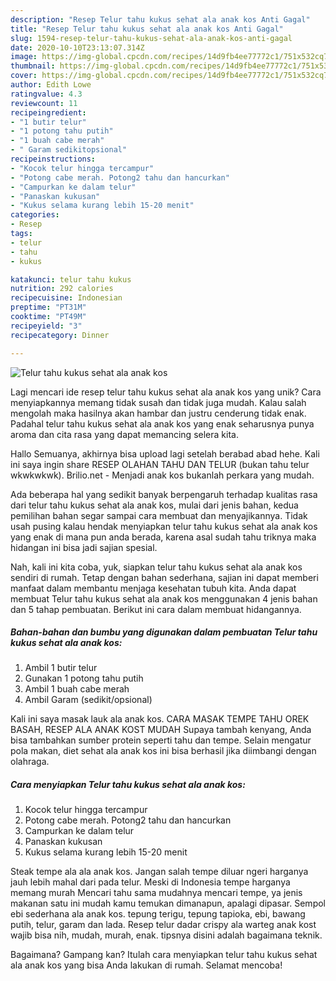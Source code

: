 ```yaml
---
description: "Resep Telur tahu kukus sehat ala anak kos Anti Gagal"
title: "Resep Telur tahu kukus sehat ala anak kos Anti Gagal"
slug: 1594-resep-telur-tahu-kukus-sehat-ala-anak-kos-anti-gagal
date: 2020-10-10T23:13:07.314Z
image: https://img-global.cpcdn.com/recipes/14d9fb4ee77772c1/751x532cq70/telur-tahu-kukus-sehat-ala-anak-kos-foto-resep-utama.jpg
thumbnail: https://img-global.cpcdn.com/recipes/14d9fb4ee77772c1/751x532cq70/telur-tahu-kukus-sehat-ala-anak-kos-foto-resep-utama.jpg
cover: https://img-global.cpcdn.com/recipes/14d9fb4ee77772c1/751x532cq70/telur-tahu-kukus-sehat-ala-anak-kos-foto-resep-utama.jpg
author: Edith Lowe
ratingvalue: 4.3
reviewcount: 11
recipeingredient:
- "1 butir telur"
- "1 potong tahu putih"
- "1 buah cabe merah"
- " Garam sedikitopsional"
recipeinstructions:
- "Kocok telur hingga tercampur"
- "Potong cabe merah. Potong2 tahu dan hancurkan"
- "Campurkan ke dalam telur"
- "Panaskan kukusan"
- "Kukus selama kurang lebih 15-20 menit"
categories:
- Resep
tags:
- telur
- tahu
- kukus

katakunci: telur tahu kukus 
nutrition: 292 calories
recipecuisine: Indonesian
preptime: "PT31M"
cooktime: "PT49M"
recipeyield: "3"
recipecategory: Dinner

---
```



![Telur tahu kukus sehat ala anak kos](https://img-global.cpcdn.com/recipes/14d9fb4ee77772c1/751x532cq70/telur-tahu-kukus-sehat-ala-anak-kos-foto-resep-utama.jpg)

Lagi mencari ide resep telur tahu kukus sehat ala anak kos yang unik? Cara menyiapkannya memang tidak susah dan tidak juga mudah. Kalau salah mengolah maka hasilnya akan hambar dan justru cenderung tidak enak. Padahal telur tahu kukus sehat ala anak kos yang enak seharusnya punya aroma dan cita rasa yang dapat memancing selera kita.

Hallo Semuanya, akhirnya bisa upload lagi setelah berabad abad hehe. Kali ini saya ingin share RESEP OLAHAN TAHU DAN TELUR (bukan tahu telur wkwkwkwk). Brilio.net - Menjadi anak kos bukanlah perkara yang mudah.

Ada beberapa hal yang sedikit banyak berpengaruh terhadap kualitas rasa dari telur tahu kukus sehat ala anak kos, mulai dari jenis bahan, kedua pemilihan bahan segar sampai cara membuat dan menyajikannya. Tidak usah pusing kalau hendak menyiapkan telur tahu kukus sehat ala anak kos yang enak di mana pun anda berada, karena asal sudah tahu triknya maka hidangan ini bisa jadi sajian spesial.


Nah, kali ini kita coba, yuk, siapkan telur tahu kukus sehat ala anak kos sendiri di rumah. Tetap dengan bahan sederhana, sajian ini dapat memberi manfaat dalam membantu menjaga kesehatan tubuh kita. Anda dapat membuat Telur tahu kukus sehat ala anak kos menggunakan 4 jenis bahan dan 5 tahap pembuatan. Berikut ini cara dalam membuat hidangannya.

<!--inarticleads1-->

##### Bahan-bahan dan bumbu yang digunakan dalam pembuatan Telur tahu kukus sehat ala anak kos:

1. Ambil 1 butir telur
1. Gunakan 1 potong tahu putih
1. Ambil 1 buah cabe merah
1. Ambil  Garam (sedikit/opsional)


Kali ini saya masak lauk ala anak kos. CARA MASAK TEMPE TAHU OREK BASAH, RESEP ALA ANAK KOST MUDAH Supaya tambah kenyang, Anda bisa tambahkan sumber protein seperti tahu dan tempe. Selain mengatur pola makan, diet sehat ala anak kos ini bisa berhasil jika diimbangi dengan olahraga. 

<!--inarticleads2-->

##### Cara menyiapkan Telur tahu kukus sehat ala anak kos:

1. Kocok telur hingga tercampur
1. Potong cabe merah. Potong2 tahu dan hancurkan
1. Campurkan ke dalam telur
1. Panaskan kukusan
1. Kukus selama kurang lebih 15-20 menit


Steak tempe ala ala anak kos. Jangan salah tempe diluar ngeri harganya jauh lebih mahal dari pada telur. Meski di Indonesia tempe harganya memang murah Mencari tahu sama mudahnya mencari tempe, ya jenis makanan satu ini mudah kamu temukan dimanapun, apalagi dipasar. Sempol ebi sederhana ala anak kos. tepung terigu, tepung tapioka, ebi, bawang putih, telur, garam dan lada. Resep telur dadar crispy ala warteg anak kost wajib bisa nih, mudah, murah, enak. tipsnya disini adalah bagaimana teknik. 

Bagaimana? Gampang kan? Itulah cara menyiapkan telur tahu kukus sehat ala anak kos yang bisa Anda lakukan di rumah. Selamat mencoba!
